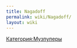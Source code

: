 ```yaml
---
title: Nagadoff
permalink: wiki/Nagadoff/
layout: wiki
---
```


[Категория:Музпуперы](Категория:Музпуперы "wikilink")

